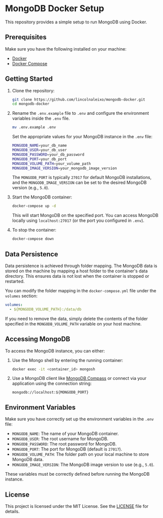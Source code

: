 
# MongoDB Docker Setup

This repository provides a simple setup to run MongoDB using Docker.

## Prerequisites

Make sure you have the following installed on your machine:

- [Docker](https://docs.docker.com/get-docker/)
- [Docker Compose](https://docs.docker.com/compose/install/)

## Getting Started

1. Clone the repository:

   ```bash
   git clone https://github.com/lincolnaleixo/mongodb-docker.git
   cd mongodb-docker
   ```

2. Rename the `.env.example` file to `.env` and configure the environment variables inside the `.env` file.

   ```bash
   mv .env.example .env
   ```

   Set the appropriate values for your MongoDB instance in the `.env` file:

   ```bash
   MONGODB_NAME=your_db_name
   MONGODB_USER=your_db_user
   MONGODB_PASSWORD=your_db_password
   MONGODB_PORT=your_db_port
   MONGODB_VOLUME_PATH=your_volume_path
   MONGODB_IMAGE_VERSION=your_mongodb_image_version
   ```

   The `MONGODB_PORT` is typically `27017` for default MongoDB installations, and the `MONGODB_IMAGE_VERSION` can be set to the desired MongoDB version (e.g., `5.0`).

3. Start the MongoDB container:

   ```bash
   docker-compose up -d
   ```

   This will start MongoDB on the specified port. You can access MongoDB locally using `localhost:27017` (or the port you configured in `.env`).

4. To stop the container:

   ```bash
   docker-compose down
   ```

## Data Persistence

Data persistence is achieved through folder mapping. The MongoDB data is stored on the machine by mapping a host folder to the container's data directory. This ensures data is not lost when the container is stopped or restarted.

You can modify the folder mapping in the `docker-compose.yml` file under the `volumes` section:

```yaml
volumes:
  - ${MONGODB_VOLUME_PATH}:/data/db
```

If you need to remove the data, simply delete the contents of the folder specified in the `MONGODB_VOLUME_PATH` variable on your host machine.

## Accessing MongoDB

To access the MongoDB instance, you can either:

1. Use the Mongo shell by entering the running container:

   ```bash
   docker exec -it <container_id> mongosh
   ```

2. Use a MongoDB client like [MongoDB Compass](https://www.mongodb.com/products/compass) or connect via your application using the connection string:

   ```
   mongodb://localhost:${MONGODB_PORT}
   ```

## Environment Variables

Make sure you have correctly set up the environment variables in the `.env` file:

- `MONGODB_NAME`: The name of your MongoDB container.
- `MONGODB_USER`: The root username for MongoDB.
- `MONGODB_PASSWORD`: The root password for MongoDB.
- `MONGODB_PORT`: The port for MongoDB (default is `27017`).
- `MONGODB_VOLUME_PATH`: The folder path on your local machine to store MongoDB data.
- `MONGODB_IMAGE_VERSION`: The MongoDB image version to use (e.g., `5.0`).

These variables must be correctly defined before running the MongoDB instance.

## License

This project is licensed under the MIT License. See the [LICENSE](LICENSE) file for details.